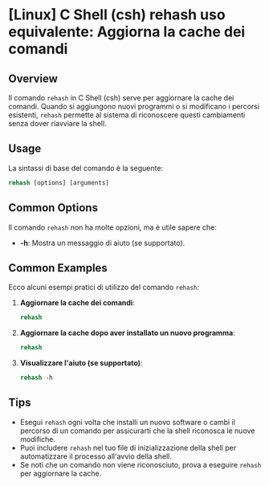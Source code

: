 # [Linux] C Shell (csh) rehash uso equivalente: Aggiorna la cache dei comandi

## Overview
Il comando `rehash` in C Shell (csh) serve per aggiornare la cache dei comandi. Quando si aggiungono nuovi programmi o si modificano i percorsi esistenti, `rehash` permette al sistema di riconoscere questi cambiamenti senza dover riavviare la shell.

## Usage
La sintassi di base del comando è la seguente:

```csh
rehash [options] [arguments]
```

## Common Options
Il comando `rehash` non ha molte opzioni, ma è utile sapere che:

- **-h**: Mostra un messaggio di aiuto (se supportato).

## Common Examples
Ecco alcuni esempi pratici di utilizzo del comando `rehash`:

1. **Aggiornare la cache dei comandi**:
   ```csh
   rehash
   ```

2. **Aggiornare la cache dopo aver installato un nuovo programma**:
   ```csh
   rehash
   ```

3. **Visualizzare l'aiuto (se supportato)**:
   ```csh
   rehash -h
   ```

## Tips
- Esegui `rehash` ogni volta che installi un nuovo software o cambi il percorso di un comando per assicurarti che la shell riconosca le nuove modifiche.
- Puoi includere `rehash` nel tuo file di inizializzazione della shell per automatizzare il processo all'avvio della shell.
- Se noti che un comando non viene riconosciuto, prova a eseguire `rehash` per aggiornare la cache.